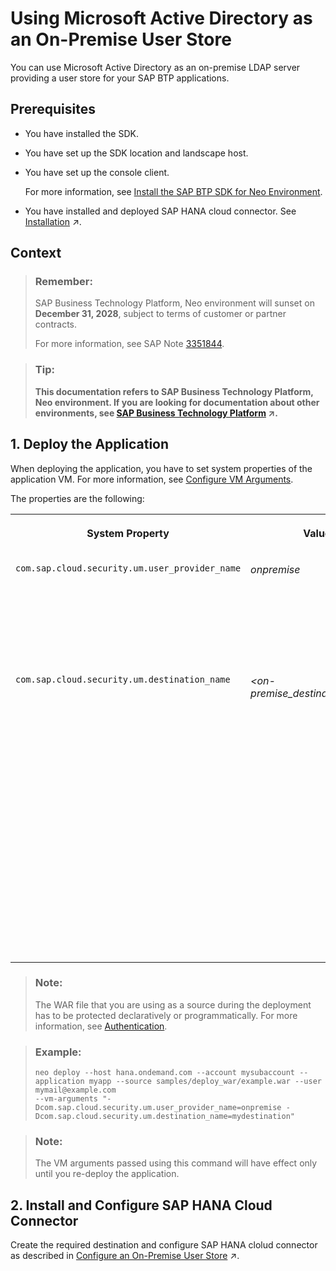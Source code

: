 <!-- loio28a03e44bb2f49278e0fecc246726d5c -->

# Using Microsoft Active Directory as an On-Premise User Store

You can use Microsoft Active Directory as an on-premise LDAP server providing a user store for your SAP BTP applications.



## Prerequisites

-   You have installed the SDK.
-   You have set up the SDK location and landscape host.
-   You have set up the console client.

    For more information, see [Install the SAP BTP SDK for Neo Environment](../30-development-neo/install-the-sap-btp-sdk-for-neo-environment-7613843.md).

-   You have installed and deployed SAP HANA cloud connector. See [Installation](https://help.sap.com/viewer/b865ed651e414196b39f8922db2122c7/Cloud/en-US/57ae3d62f63440f7952e57bfcef948d3.html "Choose a procedure to install the Cloud Connector on your operating system.") :arrow_upper_right:.



## Context

> ### Remember:  
> SAP Business Technology Platform, Neo environment will sunset on **December 31, 2028**, subject to terms of customer or partner contracts.
> 
> For more information, see SAP Note [3351844](https://me.sap.com/notes/3351844).

> ### Tip:  
> **This documentation refers to SAP Business Technology Platform, Neo environment. If you are looking for documentation about other environments, see [SAP Business Technology Platform](https://help.sap.com/viewer/65de2977205c403bbc107264b8eccf4b/Cloud/en-US/6a2c1ab5a31b4ed9a2ce17a5329e1dd8.html "SAP Business Technology Platform (SAP BTP) is an integrated offering comprised of four technology portfolios: database and data management, application development and integration, analytics, and intelligent technologies. The platform offers users the ability to turn data into business value, compose end-to-end business processes, and build and extend SAP applications quickly.") :arrow_upper_right:.**

<a name="task_n31_ndv_ds"/>

<!-- task\_n31\_ndv\_ds -->

## 1. Deploy the Application

When deploying the application, you have to set system properties of the application VM. For more information, see [Configure VM Arguments](../50-administration-and-ops-neo/configure-vm-arguments-b82d392.md).

The properties are the following:


<table>
<tr>
<th valign="top">

System Property



</th>
<th valign="top">

Value



</th>
<th valign="top">

Description



</th>
</tr>
<tr>
<td valign="top">

`com.sap.cloud.security.um.user_provider_name`



</td>
<td valign="top">

*onpremise*



</td>
<td valign="top">

This property specifies what user provider the application VM uses.



</td>
</tr>
<tr>
<td valign="top">

`com.sap.cloud.security.um.destination_name`



</td>
<td valign="top">

*<on-premise\_destination\_name\>*



</td>
<td valign="top">

This property specifies the destination used by the on-premise user provider for the connection to the on-premise system. For more information about the destination, see [Managing Destinations](https://help.sap.com/viewer/b865ed651e414196b39f8922db2122c7/Cloud/en-US/e4f1d97cbb571014a247d10f9f9a685d.html "") :arrow_upper_right:.



</td>
</tr>
</table>

> ### Note:  
> The WAR file that you are using as a source during the deployment has to be protected declaratively or programmatically. For more information, see [Authentication](authentication-e637f62.md#loioe637f62abb571014857cb0232adc43a7).

> ### Example:  
> ```
> neo deploy --host hana.ondemand.com --account mysubaccount --application myapp --source samples/deploy_war/example.war --user mymail@example.com
> --vm-arguments "-Dcom.sap.cloud.security.um.user_provider_name=onpremise -Dcom.sap.cloud.security.um.destination_name=mydestination"
> ```

> ### Note:  
> The VM arguments passed using this command will have effect only until you re-deploy the application.

<a name="task_kzd_1fv_ds"/>

<!-- task\_kzd\_1fv\_ds -->

## 2. Install and Configure SAP HANA Cloud Connector

Create the required destination and configure SAP HANA clolud connector as described in [Configure an On-Premise User Store](https://help.sap.com/viewer/b865ed651e414196b39f8922db2122c7/Cloud/en-US/933034aeb00d489eaf21d50bbb12fed5.html "Configure SAP BTP Java applications to use your corporate LDAP server or on-premise SAP system as a user store.") :arrow_upper_right:.

